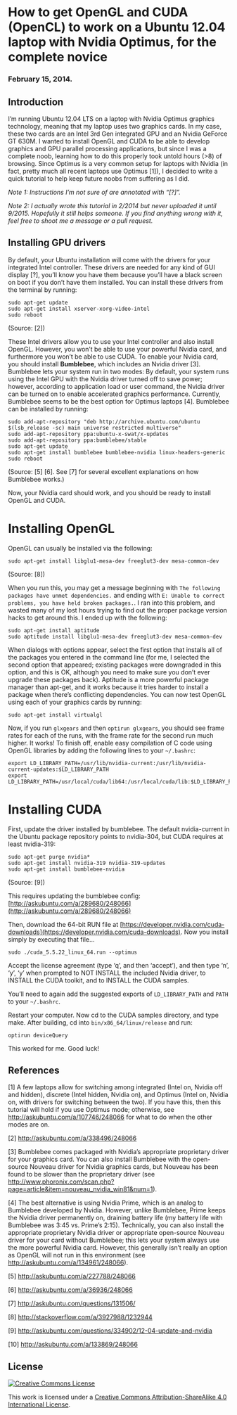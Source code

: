 # How to get OpenGL and CUDA (OpenCL) to work on a Ubuntu 12.04 laptop with Nvidia Optimus, for the complete novice
### February 15, 2014.

## Introduction

I’m running Ubuntu 12.04 LTS on a laptop with Nvidia Optimus graphics technology, meaning that my laptop uses two graphics cards.  In my case, these two cards are an Intel 3rd Gen integrated GPU and an Nvidia GeForce GT 630M.  I wanted to install OpenGL and CUDA to be able to develop graphics and GPU parallel processing applications, but since I was a complete noob, learning how to do this properly took untold hours (>8) of browsing.  Since Optimus is a very common setup for laptops with Nvidia (in fact, pretty much all recent laptops use Optimus [1]), I decided to write a quick tutorial to help keep future noobs from suffering as I did.

*Note 1: Instructions I’m not sure of are annotated with “[?]”.*

*Note 2: I actually wrote this tutorial in 2/2014 but never uploaded it until 9/2015.  Hopefully it still helps someone.  If you find anything wrong with it, feel free to shoot me a message or a pull request.*

## Installing GPU drivers

By default, your Ubuntu installation will come with the drivers for your integrated Intel controller.  These drivers are needed for any kind of GUI display [?], you’ll know you have them because you’ll have a black screen on boot if you don’t have them installed.  You can install these drivers from the terminal by running:

```
sudo apt-get update
sudo apt-get install xserver-xorg-video-intel
sudo reboot
```
(Source: [2])

These Intel drivers allow you to use your Intel controller and also install OpenGL.  However, you won’t be able to use your powerful Nvidia card, and furthermore you won’t be able to use CUDA.  To enable your Nvidia card, you should install **Bumblebee**, which includes an Nvidia driver [3].  Bumblebee lets your system run in two modes: By default, your system runs using the Intel GPU with the Nvidia driver turned off to save power; however, according to application load or user command, the Nvidia driver can be turned on to enable accelerated graphics performance.  Currently, Bumblebee seems to be the best option for Optimus laptops [4].  Bumblebee can be installed by running:

```
sudo add-apt-repository "deb http://archive.ubuntu.com/ubuntu $(lsb_release -sc) main universe restricted multiverse"
sudo add-apt-repository ppa:ubuntu-x-swat/x-updates
sudo add-apt-repository ppa:bumblebee/stable
sudo apt-get update
sudo apt-get install bumblebee bumblebee-nvidia linux-headers-generic
sudo reboot

```
(Source: [5] [6].  See [7] for several excellent explanations on how Bumblebee works.)

Now, your Nvidia card should work, and you should be ready to install OpenGL and CUDA.

# Installing OpenGL

OpenGL can usually be installed via the following:

```
sudo apt-get install libglu1-mesa-dev freeglut3-dev mesa-common-dev
```
(Source: [8])

When you run this, you may get a message beginning with `The following packages have unmet dependencies.` and ending with `E: Unable to correct problems, you have held broken packages.`.  I ran into this problem, and wasted many of my lost hours trying to find out the proper package version hacks to get around this.  I ended up with the following:
```
sudo apt-get install aptitude
sudo aptitude install libglu1-mesa-dev freeglut3-dev mesa-common-dev
```
When dialogs with options appear, select the first option that installs all of the packages you entered in the command line (for me, I selected the second option that appeared; existing packages were downgraded in this option, and this is OK, although you need to make sure you don’t ever upgrade these packages back).  Aptitude is a more powerful package manager than apt-get, and it works because it tries harder to install a package when there’s conflicting dependencies.
You can now test OpenGL using each of your graphics cards by running:
```
sudo apt-get install virtualgl
```
Now, if you run `glxgears` and then `optirun glxgears`, you should see frame rates for each of the runs, with the frame rate for the second run much higher.  It works!  To finish off, enable easy compilation of C code using OpenGL libraries by adding the following lines to your `~/.bashrc`:
```
export LD_LIBRARY_PATH=/usr/lib/nvidia-current:/usr/lib/nvidia-current-updates:$LD_LIBRARY_PATH
export LD_LIBRARY_PATH=/usr/local/cuda/lib64:/usr/local/cuda/lib:$LD_LIBRARY_PATH
```

# Installing CUDA

First, update the driver installed by bumblebee.  The default nvidia-current in the Ubuntu package repository points to nvidia-304, but CUDA requires at least nvidia-319:

```
sudo apt-get purge nvidia*
sudo apt-get install nvidia-319 nvidia-319-updates
sudo apt-get install bumblebee-nvidia
```
(Source: [9])

This requires updating the bumblebee config: [http://askubuntu.com/a/289680/248066](http://askubuntu.com/a/289680/248066)



Then, download the 64-bit RUN file at [https://developer.nvidia.com/cuda-downloads](https://developer.nvidia.com/cuda-downloads).  Now you install simply by executing that file…

```
sudo ./cuda_5.5.22_linux_64.run --optimus

```
Accept the license agreement (type ‘q’, and then ‘accept’), and then type ‘n’, ‘y’, ‘y’ when prompted to NOT INSTALL the included Nvidia driver, to INSTALL the CUDA toolkit, and to INSTALL the CUDA samples.

You’ll need to again add the suggested exports of `LD_LIBRARY_PATH` and `PATH` to your `~/.bashrc`.

Restart your computer.  Now cd to the CUDA samples directory, and type make.  After building, cd into `bin/x86_64/linux/release` and run:

```
optirun deviceQuery
```

This worked for me.  Good luck!

## References

[1] A few laptops allow for switching among integrated (Intel on, Nvidia off and hidden), discrete (Intel hidden, Nvidia on), and Optimus (Intel on, Nvidia on, with drivers for switching between the two). If you have this, then this tutorial will hold if you use Optimus mode; otherwise, see http://askubuntu.com/a/107746/248066 for what to do when the other modes are on.

[2] http://askubuntu.com/a/338496/248066

[3] Bumblebee comes packaged with Nvidia’s appropriate proprietary driver for your graphics card.  You can also install Bumblebee with the open-source Nouveau driver for Nvidia graphics cards, but Nouveau has been found to be slower than the proprietary driver (see http://www.phoronix.com/scan.php?page=article&item=nouveau_nvidia_win81&num=1).

[4] The best alternative is using Nvidia Prime, which is an analog to Bumblebee developed by Nvidia.  However, unlike Bumblebee, Prime keeps the Nvidia driver permanently on, draining battery life (my battery life with Bumblebee was 3:45 vs. Prime’s 2:15).  Technically, you can also install the appropriate proprietary Nvidia driver or appropriate open-source Nouveau driver for your card without Bumblebee; this lets your system always use the more powerful Nvidia card.  However, this generally isn’t really an option as OpenGL will not run in this environment (see http://askubuntu.com/a/134961/248066).

[5] http://askubuntu.com/a/227788/248066

[6] http://askubuntu.com/a/36936/248066

[7] http://askubuntu.com/questions/131506/

[8] http://stackoverflow.com/a/3927988/1232944

[9] http://askubuntu.com/questions/334902/12-04-update-and-nvidia

[10] http://askubuntu.com/a/133869/248066


## License

[![Creative Commons License](https://i.creativecommons.org/l/by-sa/4.0/88x31.png)](http://creativecommons.org/licenses/by-sa/4.0/)

This work is licensed under a [Creative Commons Attribution-ShareAlike 4.0 International License](http://creativecommons.org/licenses/by-sa/4.0/).
